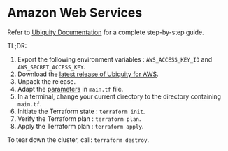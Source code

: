# Amazon Web Services

Refer to [Ubiquity Documentation](https://github.com/logicalisuki/ubiquity/tree/main/docs) for a complete step-by-step guide.

TL;DR:
1. Export the following environment variables : `AWS_ACCESS_KEY_ID` and `AWS_SECRET_ACCESS_KEY`.
2. Download the [latest release of Ubiquity for AWS](https://github.com/logicalisuki/ubiquity/releases/latest).
3. Unpack the release.
4. Adapt the [parameters](https://github.com/logicalisuki/ubiquity/tree/main/docs#4-configuration) in `main.tf` file.
5. In a terminal, change your current directory to the directory containing `main.tf`.
6. Initiate the Terraform state : `terraform init`.
7. Verify the Terraform plan : `terraform plan`.
8. Apply the Terraform plan : `terraform apply`.

To tear down the cluster, call: `terraform destroy`.